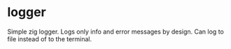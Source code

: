 # logger
Simple zig logger. Logs only info and error messages by design. Can log to file instead of to the terminal.
